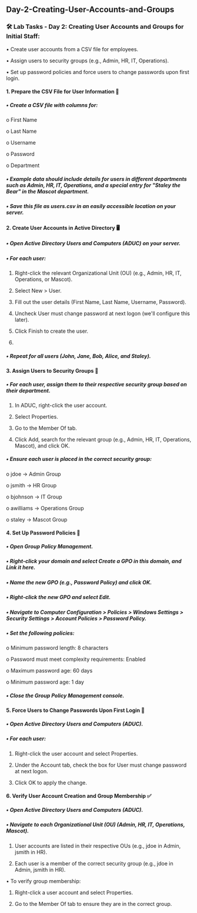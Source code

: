 ## Day-2-Creating-User-Accounts-and-Groups

### 🛠️ Lab Tasks - Day 2: Creating User Accounts and Groups for Initial Staff:
•	Create user accounts from a CSV file for employees.

•	Assign users to security groups (e.g., Admin, HR, IT, Operations).

•	Set up password policies and force users to change passwords upon first login.

#### 1. Prepare the CSV File for User Information 📄
##### •	Create a CSV file with columns for:

o	First Name

o	Last Name

o	Username

o	Password

o	Department

##### •	Example data should include details for users in different departments such as Admin, HR, IT, Operations, and a special entry for "Staley the Bear" in the Mascot department.

##### •	Save this file as users.csv in an easily accessible location on your server.

#### 2. Create User Accounts in Active Directory 🖥️

##### •	Open Active Directory Users and Computers (ADUC) on your server.

##### •	For each user:

1.	Right-click the relevant Organizational Unit (OU) (e.g., Admin, HR, IT, Operations, or Mascot).

2.	Select New > User.

3.	Fill out the user details (First Name, Last Name, Username, Password).

4.	Uncheck User must change password at next logon (we'll configure this later).

5.	Click Finish to create the user.
6.	
##### •	Repeat for all users (John, Jane, Bob, Alice, and Staley).

#### 3. Assign Users to Security Groups 🔑

##### •	For each user, assign them to their respective security group based on their department.

1.	In ADUC, right-click the user account.

2.	Select Properties.

3.	Go to the Member Of tab.

4.	Click Add, search for the relevant group (e.g., Admin, HR, IT, Operations, Mascot), and click OK.
##### •	Ensure each user is placed in the correct security group:

o	jdoe → Admin Group

o	jsmith → HR Group

o	bjohnson → IT Group

o	awilliams → Operations Group

o	staley → Mascot Group

#### 4. Set Up Password Policies 🔐

##### •	Open Group Policy Management.

##### •	Right-click your domain and select Create a GPO in this domain, and Link it here.

##### •	Name the new GPO (e.g., Password Policy) and click OK.

##### •	Right-click the new GPO and select Edit.

##### •	Navigate to Computer Configuration > Policies > Windows Settings > Security Settings > Account Policies > Password Policy.

##### •	Set the following policies:

o	Minimum password length: 8 characters

o	Password must meet complexity requirements: Enabled

o	Maximum password age: 60 days

o	Minimum password age: 1 day

##### •	Close the Group Policy Management console.

#### 5. Force Users to Change Passwords Upon First Login 🔄

##### •	Open Active Directory Users and Computers (ADUC).

##### •	For each user:

1.	Right-click the user account and select Properties.

2.	Under the Account tab, check the box for User must change password at next logon.

3.	Click OK to apply the change.

#### 6. Verify User Account Creation and Group Membership ✅
##### •	Open Active Directory Users and Computers (ADUC).
##### •	Navigate to each Organizational Unit (OU) (Admin, HR, IT, Operations, Mascot).

1.	User accounts are listed in their respective OUs (e.g., jdoe in Admin, jsmith in HR).
   
3.	Each user is a member of the correct security group (e.g., jdoe in Admin, jsmith in HR).
   
•	To verify group membership:

1.	Right-click a user account and select Properties.
   
3.	Go to the Member Of tab to ensure they are in the correct group.

